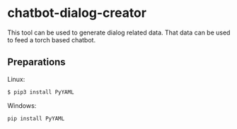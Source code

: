 # chatbot-dialog-creator

This tool can be used to generate dialog related data. That data can be used to 
feed a torch based chatbot.

## Preparations
Linux:
```bash
$ pip3 install PyYAML
```

Windows:
```ps1
pip install PyYAML
```
